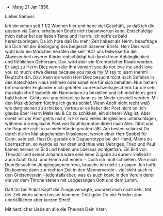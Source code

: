 + Mang 21 Jan 1856.

Lieber Samuel.

Ich bin schon seit 1 1/2 Wochen hier und habe viel Geschäft, so daß ich die gestern via Cann. erhaltenen Briefe nicht beantworten kann. Entschuldige mich daher bei der lieben Tante und Herrm. Ich hoffe es bald hereinzubringen. Da ich höre daß Du mehr Zeit habest als Herm. beauftrage ich Dich mit der Besorgung des beigeschlossenen Briefs. Herr Diez wird wohl bald ein Mädchen heiraten die seit 1847 uns teilweise für die Abwesenheit unserer Kinder entschädigt hat durch treue Anhänglichkeit und fröhlichen Gehorsam. Dav. wird aber ein fürchterlicher Rivale werden. Er sagt zu Herrn Diez wenn der ihm vorwirft you do not love me and I love you so much: etwa dieses because you make my Missy to learn (nehml Deutsch) d.h. Dav. kann sie wenn Herr Diez besucht nicht nach Gefallen in des Katechisten Haus nehmen oder sonst wie für sich behalten. Nun hat ein befreundeter Engländer mich gebeten zum Hochzeitsgeschenk für die sehr musikalische Elisabeth ein Harmonium zu bestellen und ich möchte es gern bald haben. Gehts wie angedeutet so kann es im Novbr gespielt werden. Mit den Musikbüchern fürchte ich gehts schief. Wenn Adolf nicht recht weiß wie dergleichen zu schicken, vertrau er es lieber der Post nicht an. Ich glaube über Herrn Mallalieu & Co zu schikken, ein sicherer Weg ist. Aber direkt mit der Post gehts nicht, in Frk wird vieles dergleichen unterschlagen, während die englische Post von Southhampton direkt nach Alex. fährt und die Paquete nicht in so viele Hände geraten läßt. Am besten schickst Du durch die im Mai abgehenden Missionare, wovon einer Herr Strobel für Cann. sein soll. Hast Du gerade ein Daguerrotype bei der Hand, Mama zu überraschen, so wende es nur dran und thue was Uebriges. Fried und Paul kamen heraus im Bild und haben uns überaus wohlgethan. Ein Bild von Theodor und seiner Johanna wäre eine liebe Zugabe zu eurem: vielleicht auch Adolf Gust. und Emma auf einem. - Doch ich muß schließen. Wie mich Dein Besuch im Jünglingsverein freut, brauche ich nicht zu sagen. Ich hoffe Du kommst dann zur rechten Zeit in den Männerverein - vielleicht auch in den Greisenverein - jedenfalls aber, was es auch koste in den Verein derer die vor dem Throne stehen mit Lobgesängen Gott und dem Lamm.

Daß Dir bei Prälat Kapff die Zunge versagte, wundert mich nicht sehr. Mit der Zeit wirds schon besser kommen. Gott gebe Dir viel Frieden zum unerläßlichen aber kurzen Streit!

Mit herzlicher Liebe an alle die Theuren
 Dein Vater.


